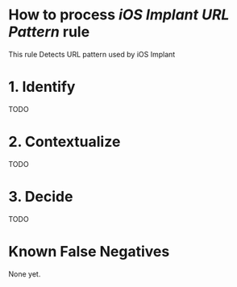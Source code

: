 # How to process *iOS Implant URL Pattern* rule
This rule Detects URL pattern used by iOS Implant

# 1. Identify
TODO

# 2. Contextualize
TODO

# 3. Decide
TODO

# Known False Negatives
None yet.
